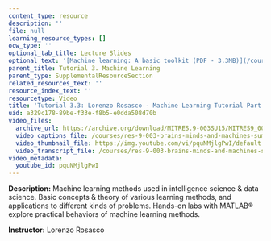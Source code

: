 ```yaml
---
content_type: resource
description: ''
file: null
learning_resource_types: []
ocw_type: ''
optional_tab_title: Lecture Slides
optional_text: '[Machine learning: A basic toolkit (PDF - 3.3MB)](/courses/res-9-003-brains-minds-and-machines-summer-course-summer-2015/resources/mitres_9_003sum15_tut3)'
parent_title: Tutorial 3. Machine Learning
parent_type: SupplementalResourceSection
related_resources_text: ''
resource_index_text: ''
resourcetype: Video
title: 'Tutorial 3.3: Lorenzo Rosasco - Machine Learning Tutorial Part 3'
uid: a329c178-89be-f33e-f8b5-e0dda508d70b
video_files:
  archive_url: https://archive.org/download/MITRES.9-003SU15/MITRES9_003SU15_Tutorial_3-3_300k.mp4
  video_captions_file: /courses/res-9-003-brains-minds-and-machines-summer-course-summer-2015/e00106691b0c54b6b34cd5b485ad949b_pquNMjlgPwI.vtt
  video_thumbnail_file: https://img.youtube.com/vi/pquNMjlgPwI/default.jpg
  video_transcript_file: /courses/res-9-003-brains-minds-and-machines-summer-course-summer-2015/02a9ad29fdddc07e165726017b5024ba_pquNMjlgPwI.pdf
video_metadata:
  youtube_id: pquNMjlgPwI
---
```


**Description:** Machine learning methods used in intelligence science & data science. Basic concepts & theory of various learning methods, and applications to different kinds of problems. Hands-on labs with MATLAB® explore practical behaviors of machine learning methods.

**Instructor:** Lorenzo Rosasco